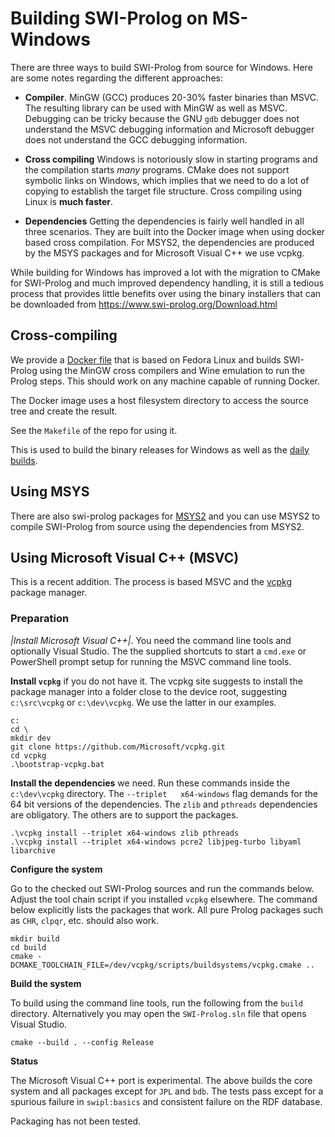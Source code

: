 # Building SWI-Prolog on MS-Windows

There  are three  ways to  build SWI-Prolog  from source  for Windows.
Here are some notes regarding the different approaches:

  - __Compiler__.  MinGW (GCC) produces 20-30% faster binaries than
    MSVC.  The resulting library can be used with MinGW as well as
    MSVC.  Debugging can be tricky because the GNU `gdb` debugger does
    not understand the MSVC debugging information and Microsoft
    debugger does not understand the GCC debugging information.

  - __Cross compiling__  Windows is notoriously slow in starting programs
    and the compilation starts _many_ programs.   CMake does not support
	symbolic links on Windows, which implies that we need to do a lot of
	copying to establish the target file structure.  Cross compiling
	using Linux is __much faster__.

  - __Dependencies__  Getting the dependencies is fairly well handled in
    all three scenarios.  They are built into the Docker image when using
	docker based cross compilation.   For MSYS2, the dependencies are
	produced by the MSYS packages and for Microsoft Visual C++ we use
	vcpkg.

While building  for Windows has improved  a lot with the  migration to
CMake  for SWI-Prolog  and much  improved dependency  handling, it  is
still a tedious  process that provides little benefits  over using the
binary     installers     that      can     be     downloaded     from
https://www.swi-prolog.org/Download.html


## Cross-compiling

We provide a [Docker file](https://github.com/SWI-Prolog/docker-swipl-build-mingw)
that is based on Fedora Linux and builds SWI-Prolog using the MinGW cross
compilers and Wine emulation to run the Prolog steps.  This should
work on any machine capable of running Docker.

The Docker image uses a host filesystem directory to access the source
tree and create the result.

See the `Makefile` of the repo for using it.

This is used to build the binary releases for Windows as well as
the [daily builds](https://www.swi-prolog.org/download/daily/bin/).


## Using MSYS

There are also swi-prolog packages for [MSYS2](https://www.msys2.org/)
and you  can use  MSYS2 to  compile SWI-Prolog  from source  using the
dependencies from MSYS2.


## Using Microsoft Visual C++ (MSVC)

This  is  a recent  addition.   The  process  is  based MSVC  and  the
[vcpkg](https://vcpkg.io/) package manager.

### Preparation

*|Install Microsoft Visual C++|*.  You need the command line tools and
optionally  Visual Studio.   The  the supplied  shortcuts  to start  a
`cmd.exe` or PowerShell prompt setup for running the MSVC command line
tools.

__Install `vcpkg`__ if you do not have it.  The vcpkg site suggests to
install the  package manager into a  folder close to the  device root,
suggesting ``c:\src\vcpkg`` or ``c:\dev\vcpkg``.  We use the latter in
our examples.

```
c:
cd \
mkdir dev
git clone https://github.com/Microsoft/vcpkg.git
cd vcpkg
.\bootstrap-vcpkg.bat
```

__Install the dependencies__  we need.  Run these  commands inside the
``c:\dev\vcpkg``  directory.    The  ``--triplet   x64-windows``  flag
demands for the  64 bit versions of the dependencies.   The `zlib` and
`pthreads` dependencies are obligatory.  The others are to support the
packages.

```
.\vcpkg install --triplet x64-windows zlib pthreads
.\vcpkg install --triplet x64-windows pcre2 libjpeg-turbo libyaml libarchive
```

__Configure the system__

Go to the  checked out SWI-Prolog sources and run  the commands below.
Adjust the tool chain script  if you installed `vcpkg` elsewhere.  The
command  below explicitly  lists  the packages  that  work.  All  pure
Prolog packages such as `CHR`, `clpqr`, etc. should also work.

```
mkdir build
cd build
cmake -DCMAKE_TOOLCHAIN_FILE=/dev/vcpkg/scripts/buildsystems/vcpkg.cmake ..
```

__Build the system__

To build  using the  command line  tools, run  the following  from the
`build` directory.   Alternatively you  may open  the `SWI-Prolog.sln`
file that opens Visual Studio.

```
cmake --build . --config Release
```

__Status__

The Microsoft Visual  C++ port is experimental.  The  above builds the
core  system and  all packages  except for  ``JPL`` and  ``bdb``.  The
tests  pass  except  for  a spurious  failure  in  `swipl:basics`  and
consistent failure on the RDF database.

Packaging has not been tested.
